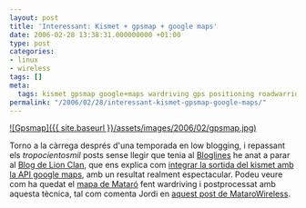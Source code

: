 ```yaml
---
layout: post
title: 'Interessant: Kismet + gpsmap + google maps'
date: 2006-02-28 13:38:31.000000000 +01:00
type: post
categories:
- linux
- wireless
tags: []
meta:
  tags: kismet gpsmap google+maps wardriving gps positioning roadwarrior wifi wireless
permalink: "/2006/02/28/interessant-kismet-gpsmap-google-maps/"
---
```

[![Gpsmap]({{ site.baseurl }}/assets/images/2006/02/gpsmap.jpg)](http://www.matarowireless.net/map/)

Torno a la càrrega després d'una temporada en low blogging, i repassant els _tropocientosmil_ posts sense llegir que tenia al [Bloglines](http://www.bloglines.com/) he anat a parar al [Blog de Lion Clan](http://www.lionclan.org/), que ens explica com [integrar la sortida del kismet amb la API google maps](http://www.lionclan.org/?p=59), amb un resultat realment espectacular. Podeu veure com ha quedat el [mapa de Mataró](http://www.matarowireless.net/map/) fent wardriving i postprocessat amb aquesta tècnica, tal com comenta Jordi en [aquest post de MataroWireless](http://www.matarowireless.net/article.php?story=20060222142332492).

